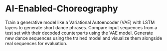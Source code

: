 # AI-Enabled-Choreography
Train a generative model like a Variational Autoencoder (VAE) with LSTM layers to generate short dance phrases. Compare input sequences from a test set with their decoded counterparts using the VAE model. Generate new dance sequences using the trained model and visualize them alongside real sequences for evaluation.
